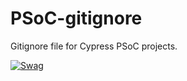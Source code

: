 # PSoC-gitignore
Gitignore file for Cypress PSoC projects.

[![Swag](https://img.shields.io/badge/build-dev-yellow.svg)]()